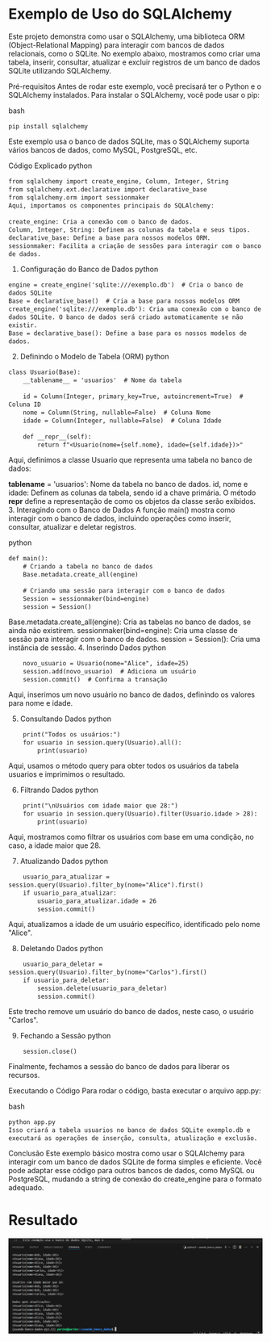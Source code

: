 # Exemplo de Uso do SQLAlchemy

Este projeto demonstra como usar o SQLAlchemy, uma biblioteca ORM (Object-Relational Mapping) para interagir com bancos de dados relacionais, como o SQLite. No exemplo abaixo, mostramos como criar uma tabela, inserir, consultar, atualizar e excluir registros de um banco de dados SQLite utilizando SQLAlchemy.

Pré-requisitos
Antes de rodar este exemplo, você precisará ter o Python e o SQLAlchemy instalados. Para instalar o SQLAlchemy, você pode usar o pip:

bash
```
pip install sqlalchemy
```

Este exemplo usa o banco de dados SQLite, mas o SQLAlchemy suporta vários bancos de dados, como MySQL, PostgreSQL, etc.

Código Explicado
python
```
from sqlalchemy import create_engine, Column, Integer, String
from sqlalchemy.ext.declarative import declarative_base
from sqlalchemy.orm import sessionmaker
Aqui, importamos os componentes principais do SQLAlchemy:

create_engine: Cria a conexão com o banco de dados.
Column, Integer, String: Definem as colunas da tabela e seus tipos.
declarative_base: Define a base para nossos modelos ORM.
sessionmaker: Facilita a criação de sessões para interagir com o banco de dados.

```
1. Configuração do Banco de Dados
python
```
engine = create_engine('sqlite:///exemplo.db')  # Cria o banco de dados SQLite
Base = declarative_base()  # Cria a base para nossos modelos ORM
create_engine('sqlite:///exemplo.db'): Cria uma conexão com o banco de dados SQLite. O banco de dados será criado automaticamente se não existir.
Base = declarative_base(): Define a base para os nossos modelos de dados.
```
2. Definindo o Modelo de Tabela (ORM)
python
```
class Usuario(Base):
    __tablename__ = 'usuarios'  # Nome da tabela

    id = Column(Integer, primary_key=True, autoincrement=True)  # Coluna ID
    nome = Column(String, nullable=False)  # Coluna Nome
    idade = Column(Integer, nullable=False)  # Coluna Idade

    def __repr__(self):
        return f"<Usuario(nome={self.nome}, idade={self.idade})>"
```        
Aqui, definimos a classe Usuario que representa uma tabela no banco de dados:

__tablename__ = 'usuarios': Nome da tabela no banco de dados.
id, nome e idade: Definem as colunas da tabela, sendo id a chave primária.
O método __repr__ define a representação de como os objetos da classe serão exibidos.
3. Interagindo com o Banco de Dados
A função main() mostra como interagir com o banco de dados, incluindo operações como inserir, consultar, atualizar e deletar registros.

python
```
def main():
    # Criando a tabela no banco de dados
    Base.metadata.create_all(engine)

    # Criando uma sessão para interagir com o banco de dados
    Session = sessionmaker(bind=engine)
    session = Session()
```
Base.metadata.create_all(engine): Cria as tabelas no banco de dados, se ainda não existirem.
sessionmaker(bind=engine): Cria uma classe de sessão para interagir com o banco de dados.
session = Session(): Cria uma instância de sessão.
4. Inserindo Dados
python
```
    novo_usuario = Usuario(nome="Alice", idade=25)
    session.add(novo_usuario)  # Adiciona um usuário
    session.commit()  # Confirma a transação
```

Aqui, inserimos um novo usuário no banco de dados, definindo os valores para nome e idade.

5. Consultando Dados
python
```
    print("Todos os usuários:")
    for usuario in session.query(Usuario).all():
        print(usuario)
```

Aqui, usamos o método query para obter todos os usuários da tabela usuarios e imprimimos o resultado.

6. Filtrando Dados
python
```
    print("\nUsuários com idade maior que 28:")
    for usuario in session.query(Usuario).filter(Usuario.idade > 28):
        print(usuario)
```

Aqui, mostramos como filtrar os usuários com base em uma condição, no caso, a idade maior que 28.

7. Atualizando Dados
python
```
    usuario_para_atualizar = session.query(Usuario).filter_by(nome="Alice").first()
    if usuario_para_atualizar:
        usuario_para_atualizar.idade = 26
        session.commit()
```
Aqui, atualizamos a idade de um usuário específico, identificado pelo nome "Alice".

8. Deletando Dados
python
```
    usuario_para_deletar = session.query(Usuario).filter_by(nome="Carlos").first()
    if usuario_para_deletar:
        session.delete(usuario_para_deletar)
        session.commit()
```
Este trecho remove um usuário do banco de dados, neste caso, o usuário "Carlos".

9. Fechando a Sessão
python
```
    session.close()
```
Finalmente, fechamos a sessão do banco de dados para liberar os recursos.

Executando o Código
Para rodar o código, basta executar o arquivo app.py:

bash
```
python app.py
Isso criará a tabela usuarios no banco de dados SQLite exemplo.db e executará as operações de inserção, consulta, atualização e exclusão.
```
Conclusão
Este exemplo básico mostra como usar o SQLAlchemy para interagir com um banco de dados SQLite de forma simples e eficiente. Você pode adaptar esse código para outros bancos de dados, como MySQL ou PostgreSQL, mudando a string de conexão do create_engine para o formato adequado.

# Resultado

![alt text](image.png)

